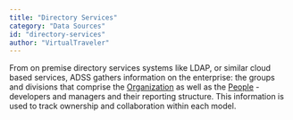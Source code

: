 ```yaml
---
title: "Directory Services"
category: "Data Sources"
id: "directory-services" 
author: "VirtualTraveler"
---
```

From on premise directory services systems like LDAP, or similar cloud based services, ADSS gathers information on the enterprise: the groups and divisions that comprise the [Organization]() as well as the [People]() - developers and managers and their reporting structure. This information is used to track ownership and collaboration within each model. 